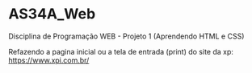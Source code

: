 # AS34A_Web

Disciplina de Programação WEB - Projeto 1 (Aprendendo HTML e CSS)

Refazendo a pagina inicial ou a tela de entrada (print) do site da xp: https://www.xpi.com.br/
